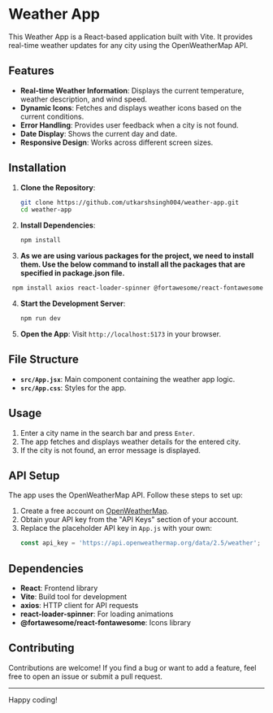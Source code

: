 # Weather App

This Weather App is a React-based application built with Vite. It provides real-time weather updates for any city using the OpenWeatherMap API.

## Features
- **Real-time Weather Information**: Displays the current temperature, weather description, and wind speed.
- **Dynamic Icons**: Fetches and displays weather icons based on the current conditions.
- **Error Handling**: Provides user feedback when a city is not found.
- **Date Display**: Shows the current day and date.
- **Responsive Design**: Works across different screen sizes.

## Installation

1. **Clone the Repository**:
   ```bash
   git clone https://github.com/utkarshsingh004/weather-app.git
   cd weather-app
   ```

2. **Install Dependencies**:
   ```bash
   npm install
   ```
3. **As we are using various packages for the project, we need to install them. Use the below command to install all the packages that are specified in package.json file.**
  ```bash
   npm install axios react-loader-spinner @fortawesome/react-fontawesome @fortawesome/free-solid-svg-icons
  ```

4. **Start the Development Server**:
   ```bash
   npm run dev
   ```

5. **Open the App**:
   Visit `http://localhost:5173` in your browser.

## File Structure
- **`src/App.jsx`**: Main component containing the weather app logic.
- **`src/App.css`**: Styles for the app.

## Usage

1. Enter a city name in the search bar and press `Enter`.
2. The app fetches and displays weather details for the entered city.
3. If the city is not found, an error message is displayed.

## API Setup
The app uses the OpenWeatherMap API. Follow these steps to set up:

1. Create a free account on [OpenWeatherMap](https://openweathermap.org/).
2. Obtain your API key from the "API Keys" section of your account.
3. Replace the placeholder API key in `App.js` with your own:
   ```javascript
   const api_key = 'https://api.openweathermap.org/data/2.5/weather';
   ```

## Dependencies
- **React**: Frontend library
- **Vite**: Build tool for development
- **axios**: HTTP client for API requests
- **react-loader-spinner**: For loading animations
- **@fortawesome/react-fontawesome**: Icons library

## Contributing
Contributions are welcome! If you find a bug or want to add a feature, feel free to open an issue or submit a pull request.

---

Happy coding!